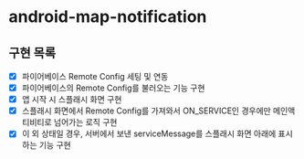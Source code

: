 # android-map-notification

## 구현 목록
- [x] 파이어베이스 Remote Config 세팅 및 연동
- [x] 파이어베이스의 Remote Config를 불러오는 기능 구현
- [x] 앱 시작 시 스플래시 화면 구현
- [x] 스플래시 화면에서 Remote Config를 가져와서 ON_SERVICE인 경우에만 메인액티비티로 넘어가는 로직 구현
- [x] 이 외 상태일 경우, 서버에서 보낸 serviceMessage를 스플래시 화면 아래에 표시하는 기능 구현
